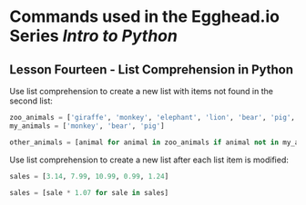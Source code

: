 # Commands used in the Egghead.io Series *Intro to Python*
## Lesson Fourteen - List Comprehension in Python

Use list comprehension to create a new list with items not found in the second list:

```python
zoo_animals = ['giraffe', 'monkey', 'elephant', 'lion', 'bear', 'pig', 'horse', 'aardvark']
my_animals = ['monkey', 'bear', 'pig']

other_animals = [animal for animal in zoo_animals if animal not in my_animals]
```

Use list comprehension to create a new list after each list item is modified:

```python
sales = [3.14, 7.99, 10.99, 0.99, 1.24]

sales = [sale * 1.07 for sale in sales]
```

